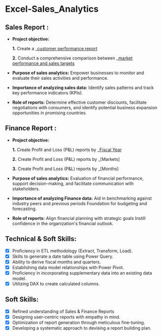 # Excel-Sales_Analytics
## Sales Report :


- **Project objective:** 

    **1.** Create a _[customer performance report](https://github.com/Mani7mala/Excel-Sales_Analytics/blob/main/Customer%20Performance%20Report.pdf)

    **2.** Conduct a comprehensive comparison between _[market performance and sales targets](https://github.com/Mani7mala/Excel-Sales_Analytics/blob/main/Market%20Performance%20vs%20Target%20Report.pdf)

- **Purpose of sales analytics:** Empower businesses to monitor and evaluate their sales activities and performance.

- **Importance of analyzing sales data:** Identify sales patterns and track key performance indicators (KPIs).

- **Role of reports:** Determine effective customer discounts, facilitate negotiations with consumers, and identify potential business expansion opportunities in promising countries.


## Finance Report :

- **Project objective:** 

    **1.** Create Profit and Loss (P&L) reports by _[Fiscal Year](https://github.com/Mani7mala/Excel-Sales_Analytics/blob/main/P%26L%20Statement%20by%20Fiscal%20Year.pdf)

   **2.** Create Profit and Loss (P&L) reports by _[Markets]

  **3.** Create Profit and Loss (P&L) reports by _[Months]

- **Purpose of sales analytics:** Evaluation of financial performance, support decision-making, and facilitate communication with stakeholders.

- **Importance of analyzing Finance data:** Aid in benchmarking against industry peers and previous periods Foundation for budgeting and forecasting.

- **Role of reports:** Align financial planning with strategic goals Instill confidence in the organization's financial outlook.


## Technical & Soft Skills:
- [x]	Proficiency in ETL methodology (Extract, Transform, Load).
- [x]	Skills to generate a date table using Power Query.
- [x]	Ability to derive fiscal months and quarters.
- [x]	Establishing data model relationships with Power Pivot.
- [x]	Proficiency in incorporating supplementary data into an existing data model.
- [x]	Utilizing DAX to create calculated columns.

## Soft Skills:
- [x]	Refined understanding of Sales & Finance Reports
- [x]	Designing user-centric reports with empathy in mind.
- [x]	Optimization of report generation through meticulous fine-tuning.
- [x]	Developing a systematic approach to devising a report building plan.
